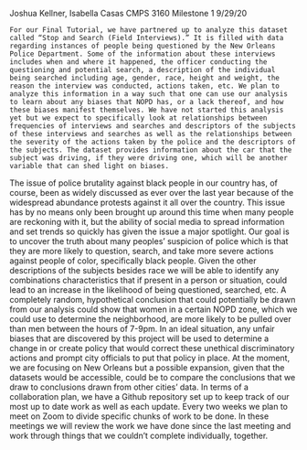 Joshua Kellner, Isabella Casas                                                                                    CMPS 3160 Milestone 1                                                                                                                          9/29/20

	For our Final Tutorial, we have partnered up to analyze this dataset called “Stop and Search (Field Interviews).” It is filled with data regarding instances of people being questioned by the New Orleans Police Department. Some of the information about these interviews includes when and where it happened, the officer conducting the questioning and potential search, a description of the individual being searched including age, gender, race, height and weight, the reason the interview was conducted, actions taken, etc. We plan to analyze this information in a way such that one can use our analysis to learn about any biases that NOPD has, or a lack thereof, and how these biases manifest themselves. We have not started this analysis yet but we expect to specifically look at relationships between frequencies of interviews and searches and descriptors of the subjects of these interviews and searches as well as the relationships between the severity of the actions taken by the police and the descriptors of the subjects. The dataset provides information about the car that the subject was driving, if they were driving one, which will be another variable that can shed light on biases. 
The issue of police brutality against black people in our country has, of course, been as widely discussed as ever over the last year because of the widespread abundance protests against it all over the country. This issue has by no means only been brought up around this time when many people are reckoning with it, but the ability of social media to spread information and set trends so quickly has given the issue a major spotlight. Our goal is to uncover the truth about many peoples’ suspicion of police which is that they are more likely to question, search, and take more severe actions against people of color, specifically black people. Given the other descriptions of the subjects besides race we will be able to identify any combinations characteristics that if present in a person or situation, could lead to an increase in the likelihood of being questioned, searched, etc. A completely random, hypothetical conclusion that could potentially be drawn from our analysis could show that women in a certain NOPD zone, which we could use to determine the neighborhood, are more likely to be pulled over than men between the hours of 7-9pm. In an ideal situation, any unfair biases that are discovered by this project will be used to determine a change in or create policy that would correct these unethical discriminatory actions and prompt city officials to put that policy in place. At the moment, we are focusing on New Orleans but a possible expansion, given that the datasets would be accessible, could be to compare the conclusions that we draw to conclusions drawn from other cities’ data.
In terms of a collaboration plan, we have a Github repository set up to keep track of our most up to date work as well as each update. Every two weeks we plan to meet on Zoom to divide specific chunks of work to be done. In these meetings we will review the work we have done since the last meeting and work through things that we couldn’t complete individually, together. 
